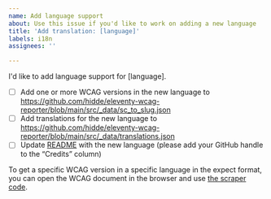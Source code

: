 ```yaml
---
name: Add language support
about: Use this issue if you'd like to work on adding a new language
title: 'Add translation: [language]'
labels: i18n
assignees: ''

---
```


I'd like to add language support for [language]. 

* [ ] Add one or more WCAG versions in the new language to https://github.com/hidde/eleventy-wcag-reporter/blob/main/src/_data/sc_to_slug.json
* [ ] Add translations for the new language to https://github.com/hidde/eleventy-wcag-reporter/blob/main/src/_data/translations.json
*[ ] Update [README](https://github.com/hidde/eleventy-wcag-reporter#supported-languages) with the new language (please add your GitHub handle to the “Credits” column)

To get a specific WCAG version in a specific language in the expect format, you can open the WCAG document in the browser and use [the scraper code](https://github.com/hidde/eleventy-wcag-reporter/blob/main/src/_data/scraper.md).
